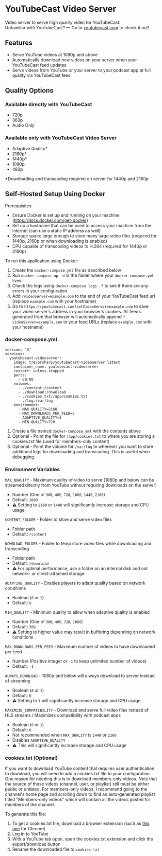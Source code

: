 # YouTubeCast Video Server

Video server to serve high quality video for YouTubeCast.  
Unfamiliar with YouTubeCast? — Go to [youtubecast.com](https://youtubecast.com) to check it out!

## Features

- Serve YouTube videos at 1080p and above
- Automatically download new videos on your server when your YouTubeCast feed updates
- Serve videos from YouTube or your server to your podcast app at full quality via YouTubeCast feed

## Quality Options

### Available directly with YouTubeCast

- 720p
- 360p
- Audio Only

### Available only with YouTubeCast Video Server

- Adaptive Quality\*
- 2160p\*
- 1440p\*
- 1080p
- 480p

\*Downloading and transcoding required on server for 1440p and 2160p

## Self-Hosted Setup Using Docker

Prerequisites:

- Ensure Docker is set up and running on your machine (https://docs.docker.com/get-docker)
- Set up a hostname that can be used to access your machine from the internet (can use a static IP address as well)
- Storage space large enough to store many large video files (required for 1440p, 2160p or when downloading is enabled)
- CPU capable of transcoding videos to H.264 (required for 1440p or 2160p)

To run this application using Docker:

1. Create the `docker-compose.yml` file as described below
2. Run `docker-compose up -d` in the folder where your `docker-compose.yml` lives
3. Check the logs using `docker-compose logs -f` to see if there are any errors in your configuration
4. Add `?videoServer=example.com` to the end of your YouTubeCast feed url (replace `example.com` with your hostname)
5. Go to `https://youtubecast.com?setVideoServer=example.com` to save your video server's address in your browser's cookies. All feeds generated from that browser will automatically append `?videoServer=example.com` to your feed URLs (replace `example.com` with your hostname)

### docker-compose.yml

```
version: '3'
services:
  youtubecast-videoserver:
    image: trevorsharp/youtubecast-videoserver:latest
    container_name: youtubecast-videoserver
    restart: unless-stopped
    ports:
      - 80:80
    volumes:
      - ./content:/content
      - ./download:/download
      - ./cookies.txt:/app/cookies.txt
      - ./log:/var/log
    environment:
      - MAX_QUALITY=2160
      - MAX_DOWNLOADS_PER_FEED=5
      - ADAPTIVE_QUALITY=1
      - MIN_QUALITY=720
```

1. Create a file named `docker-compose.yml` with the contents above
2. Optional - Point the file for `/app/cookies.txt` to where you are storing a cookies.txt file (used for members-only content)
3. Optional - Point the volume for `/var/log` to wherever you want to store additional logs for downloading and transcoding. This is useful when debugging.

### Environment Variables

`MAX_QUALITY` - Maximum quality of video to serve (1080p and below can be streamed directly from YouTube without requiring downloads on the server)

- Number (One of `360`, `480`, `720`, `1080`, `1440`, `2160`)
- Default: `1080`
- ⚠️ Setting to `2160` or `1440` will significantly increase storage and CPU usage

`CONTENT_FOLDER` - Folder to store and serve video files

- Folder path
- Default: `/content`

`DOWNLOAD_FOLDER` - Folder to temp store video files while downloading and transcoding

- Folder path
- Default: `/download`
- ⚠️ For optimal performance, use a folder on an internal disk and not network- or direct-attached storage

`ADAPTIVE_QUALITY` - Enables players to adapt quality based on network conditions

- Boolean (`0` or `1`)
- Default: `0`

`MIN_QUALITY` - Minimum quality to allow when adaptive quality is enabled

- Number (One of `360`, `480`, `720`, `1080`)
- Default: `360`
- ⚠️ Setting to higher value may result in buffering depending on network conditions

`MAX_DOWNLOADS_PER_FEED` - Maximum number of videos to have downloaded per feed

- Number (Positive integer or `-1` to keep unlimited number of videos)
- Default: `-1`

`ALWAYS_DOWNLOAD` - 1080p and below will always download to server instead of streaming

- Boolean (`0` or `1`)
- Default: `0`
- ⚠️ Setting to `1` will significantly increase storage and CPU usage

`MAXIMIZE_COMPATIBILITY` - Download and serve full video files instead of HLS streams / Maximizes compatibility with podcast apps

- Boolean (`0` or `1`)
- Default: `0`
- Not recommended when `MAX_QUALITY` is `1440` or `2160`
- Disables `ADAPTIVE_QUALITY`
- ⚠️ This will significantly increase storage and CPU usage

### cookies.txt (Optional)

If you want to download YouTube content that requires user authentication to download, you will need to add a cookies.txt file to your configuration. One reason for needing this is to download members-only videos. Note that the source of these videos (channel, user, or playlist) still must be either public or unlisted. For members-only videos, I recommend going to the channel's home page and scrolling down to find an auto-generated playlist titled "Members-only videos" which will contain all the videos posted for members of the channel.

To generate this file:

1. To get a cookies.txt file, download a browser extension (such as [this one](https://chrome.google.com/webstore/detail/open-cookiestxt/gdocmgbfkjnnpapoeobnolbbkoibbcif) for Chrome)
2. Log in to YouTube
3. With a YouTube tab open, open the cookies.txt extension and click the export/download button
4. Rename the downloaded file to `cookies.txt`
